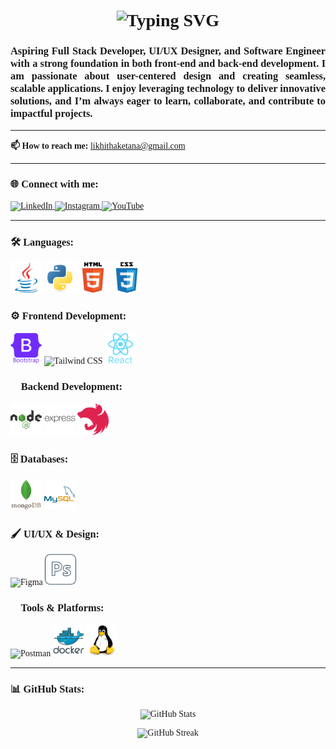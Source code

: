 <!-- Apply Times New Roman font to the entire content -->
<div style="font-family: 'Times New Roman', serif;">

  <h1 align="center">
    <img src="https://readme-typing-svg.herokuapp.com?font=Times+New+Roman&size=35&duration=3000&color=FFFFFF&center=true&vCenter=true&width=600&height=70&lines=Hi+there+👋+I+am+Likhitha+Ketana!" alt="Typing SVG" />
  </h1>

  <h3 align="justify">
    Aspiring Full Stack Developer, UI/UX Designer, and Software Engineer with a strong foundation in both front-end and back-end development. I am passionate about user-centered design and creating seamless, scalable applications. I enjoy leveraging technology to deliver innovative solutions, and I’m always eager to learn, collaborate, and contribute to impactful projects.
  </h3>

  <hr>

  <p><strong>📫 How to reach me:</strong> <a href="mailto:likhithaketana@gmail.com">likhithaketana@gmail.com</a></p>

  <hr>

  <h3 align="left">🌐 Connect with me:</h3>
  <p align="left">
    <a href="https://www.linkedin.com/in/likhithaketana/" target="_blank">
      <img src="https://raw.githubusercontent.com/rahuldkjain/github-profile-readme-generator/master/src/images/icons/Social/linked-in-alt.svg" alt="LinkedIn" height="40" width="50" />
    </a>
    <a href="https://instagram.com/likhitha_ketana" target="_blank">
      <img src="https://raw.githubusercontent.com/rahuldkjain/github-profile-readme-generator/master/src/images/icons/Social/instagram.svg" alt="Instagram" height="40" width="50" />
    </a>
    <a href="https://www.youtube.com/channel/UCdDm0unQiddad3KIjynFSzg" target="_blank">
      <img src="https://raw.githubusercontent.com/rahuldkjain/github-profile-readme-generator/master/src/images/icons/Social/youtube.svg" alt="YouTube" height="40" width="50" />
    </a>
  </p>

  <hr>

  <h3 align="left">🛠️ Languages:</h3>
  <p>
    <img src="https://raw.githubusercontent.com/devicons/devicon/master/icons/java/java-original.svg" alt="Java" title="Java" width="50" height="50"/>
    <img src="https://raw.githubusercontent.com/devicons/devicon/master/icons/python/python-original.svg" alt="Python" title="Python" width="50" height="50"/>
    <img src="https://raw.githubusercontent.com/devicons/devicon/master/icons/html5/html5-original-wordmark.svg" alt="HTML5" title="HTML5" width="50" height="50"/>
    <img src="https://raw.githubusercontent.com/devicons/devicon/master/icons/css3/css3-original-wordmark.svg" alt="CSS3" title="CSS3" width="50" height="50"/>
  </p>

  <h3 align="left">⚙️ Frontend Development:</h3>
  <p>
    <img src="https://raw.githubusercontent.com/devicons/devicon/master/icons/bootstrap/bootstrap-plain-wordmark.svg" alt="Bootstrap" title="Bootstrap" width="50" height="50"/>
    <img src="https://www.vectorlogo.zone/logos/tailwindcss/tailwindcss-icon.svg" alt="Tailwind CSS" title="Tailwind CSS" width="50" height="50"/>
    <img src="https://raw.githubusercontent.com/devicons/devicon/master/icons/react/react-original-wordmark.svg" alt="React" title="React" width="50" height="50"/>
  </p>

  <h3 align="left">🔧 Backend Development:</h3>
  <p>
    <img src="https://raw.githubusercontent.com/devicons/devicon/master/icons/nodejs/nodejs-original-wordmark.svg" alt="Node.js" title="Node.js" width="50" height="50"/>
    <img src="https://raw.githubusercontent.com/devicons/devicon/master/icons/express/express-original-wordmark.svg" alt="Express.js" title="Express.js" width="50" height="50"/>
    <img src="https://raw.githubusercontent.com/devicons/devicon/master/icons/nestjs/nestjs-plain.svg" alt="NestJS" title="NestJS" width="50" height="50"/>
  </p>

  <h3 align="left">🗄️ Databases:</h3>
  <p>
    <img src="https://raw.githubusercontent.com/devicons/devicon/master/icons/mongodb/mongodb-original-wordmark.svg" alt="MongoDB" title="MongoDB" width="50" height="50"/>
    <img src="https://raw.githubusercontent.com/devicons/devicon/master/icons/mysql/mysql-original-wordmark.svg" alt="MySQL" title="MySQL" width="50" height="50"/>
  </p>

  <h3 align="left">🖌️ UI/UX & Design:</h3>
  <p>
    <img src="https://www.vectorlogo.zone/logos/figma/figma-icon.svg" alt="Figma" title="Figma" width="50" height="50"/>
    <img src="https://raw.githubusercontent.com/devicons/devicon/master/icons/photoshop/photoshop-line.svg" alt="Photoshop" title="Photoshop" width="50" height="50"/>
  </p>

  <h3 align="left">🔬 Tools & Platforms:</h3>
  <p>
    <img src="https://www.vectorlogo.zone/logos/getpostman/getpostman-icon.svg" alt="Postman" title="Postman" width="50" height="50"/>
    <img src="https://raw.githubusercontent.com/devicons/devicon/master/icons/docker/docker-original-wordmark.svg" alt="Docker" title="Docker" width="50" height="50"/>
    <img src="https://raw.githubusercontent.com/devicons/devicon/master/icons/linux/linux-original.svg" alt="Linux" title="Linux" width="50" height="50"/>
  </p>

  <hr>

  <h3 align="left">📊 GitHub Stats:</h3>
  <p align="center">
    <img src="https://github-readme-stats.vercel.app/api?username=likhithaketana&show_icons=true&theme=radical" alt="GitHub Stats" />
  </p>
  <p align="center">
    <img src="https://github-readme-streak-stats.herokuapp.com/?user=likhithaketana&theme=radical" alt="GitHub Streak" />
  </p>

</div>
